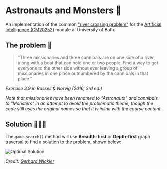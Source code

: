 # Astronauts and Monsters 🛶

An implementation of the common ["river crossing problem"](https://en.wikipedia.org/wiki/River_crossing_puzzle) for the [Artificial Intelligence (CM20252)](http://www.bath.ac.uk/catalogues/2017-2018/cm/CM20252.html) module at University of Bath.

## The problem 👺
> "Three missionaries and three cannibals are on one side of a river, along with a boat that can hold one or two people. Find a way to get everyone to the other side without ever leaving a group of missionaries in one place outnumbered by the cannibals in that place."

*Exercise 3.9 in Russell & Norvig (2016, 3rd ed.)*

*Note that missionaries have been renamed to "Astronauts" and cannibals to "Monsters" in an attempt to avoid the problematic theme, though the code still uses the original names so that it is inline with the course content.*

## Solution 👩🏼‍🚀
The ```game.search()``` method will use **Breadth-first** or **Depth-first** graph traversal to find a solution to the problem, shown below:

![Optimal Solution](http://www.aiai.ed.ac.uk/~gwickler/images/mc-search-space.png)

*Credit: [Gerhard Wickler](http://www.aiai.ed.ac.uk/~gwickler/missionaries.html)*
